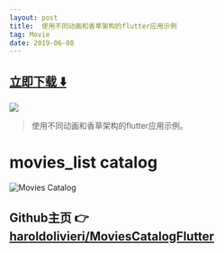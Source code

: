 ```yaml
---
layout: post
title:  使用不同动画和香草架构的flutter应用示例
tag: Movie
date: 2019-06-08
---
```


 


## [立即下载 ️⬇️ ](https://codeload.github.com/haroldolivieri/MoviesCatalogFlutter/zip/master) 
<p-4> 

 
![](https://flutterawesome.com/content/images/2019/04/movies_list-catalog.jpg)
 
>
> 使用不同动画和香草架构的flutter应用示例。
>

 
# movies_list catalog

![Movies Catalog](https://raw.githubusercontent.com/haroldolivieri/MoviesCatalogFlutter/master/movies_catalog_flutter_iOS.gif)

## Github主页 👉[haroldolivieri/MoviesCatalogFlutter](http://github.com/haroldolivieri/MoviesCatalogFlutter)